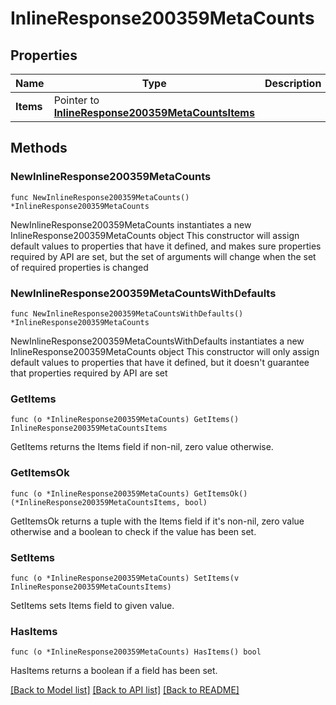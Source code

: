 # InlineResponse200359MetaCounts

## Properties

Name | Type | Description | Notes
------------ | ------------- | ------------- | -------------
**Items** | Pointer to [**InlineResponse200359MetaCountsItems**](InlineResponse200359MetaCountsItems.md) |  | [optional] 

## Methods

### NewInlineResponse200359MetaCounts

`func NewInlineResponse200359MetaCounts() *InlineResponse200359MetaCounts`

NewInlineResponse200359MetaCounts instantiates a new InlineResponse200359MetaCounts object
This constructor will assign default values to properties that have it defined,
and makes sure properties required by API are set, but the set of arguments
will change when the set of required properties is changed

### NewInlineResponse200359MetaCountsWithDefaults

`func NewInlineResponse200359MetaCountsWithDefaults() *InlineResponse200359MetaCounts`

NewInlineResponse200359MetaCountsWithDefaults instantiates a new InlineResponse200359MetaCounts object
This constructor will only assign default values to properties that have it defined,
but it doesn't guarantee that properties required by API are set

### GetItems

`func (o *InlineResponse200359MetaCounts) GetItems() InlineResponse200359MetaCountsItems`

GetItems returns the Items field if non-nil, zero value otherwise.

### GetItemsOk

`func (o *InlineResponse200359MetaCounts) GetItemsOk() (*InlineResponse200359MetaCountsItems, bool)`

GetItemsOk returns a tuple with the Items field if it's non-nil, zero value otherwise
and a boolean to check if the value has been set.

### SetItems

`func (o *InlineResponse200359MetaCounts) SetItems(v InlineResponse200359MetaCountsItems)`

SetItems sets Items field to given value.

### HasItems

`func (o *InlineResponse200359MetaCounts) HasItems() bool`

HasItems returns a boolean if a field has been set.


[[Back to Model list]](../README.md#documentation-for-models) [[Back to API list]](../README.md#documentation-for-api-endpoints) [[Back to README]](../README.md)


